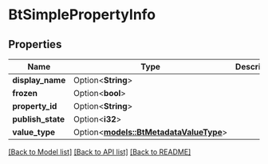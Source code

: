 # BtSimplePropertyInfo

## Properties

Name | Type | Description | Notes
------------ | ------------- | ------------- | -------------
**display_name** | Option<**String**> |  | [optional]
**frozen** | Option<**bool**> |  | [optional]
**property_id** | Option<**String**> |  | [optional]
**publish_state** | Option<**i32**> |  | [optional]
**value_type** | Option<[**models::BtMetadataValueType**](BTMetadataValueType.md)> |  | [optional]

[[Back to Model list]](../README.md#documentation-for-models) [[Back to API list]](../README.md#documentation-for-api-endpoints) [[Back to README]](../README.md)


